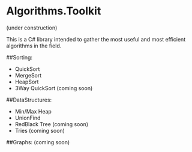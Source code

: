 # Algorithms.Toolkit

(under construction) 

This is a C# library intended to gather the most useful and most efficient algorithms in the field.

##Sorting:
- QuickSort
- MergeSort
- HeapSort
- 3Way QuickSort (coming soon)

##DataStructures:
- Min/Max Heap
- UnionFind
- RedBlack Tree (coming soon)
- Tries (coming soon)


##Graphs: 
(coming soon)
